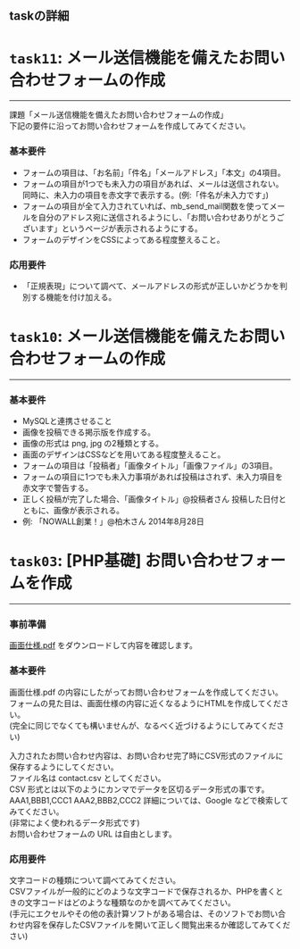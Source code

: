 taskの詳細
------

# `task11`: メール送信機能を備えたお問い合わせフォームの作成
------
課題「メール送信機能を備えたお問い合わせフォームの作成」  
下記の要件に沿ってお問い合わせフォームを作成してみてください。  

### 基本要件 ###
+ フォームの項目は、「お名前」「件名」「メールアドレス」「本文」の4項目。  
+ フォームの項目が1つでも未入力の項目があれば、メールは送信されない。同時に、未入力の項目を赤文字で表示する。(例:「件名が未入力です」)  
+ フォームの項目が全て入力されていれば、mb_send_mail関数を使ってメールを自分のアドレス宛に送信されるようにし、「お問い合わせありがとうございます」というページが表示されるようにする。  
+ フォームのデザインをCSSによってある程度整えること。  
    
### 応用要件 ###
+ 「正規表現」について調べて、メールアドレスの形式が正しいかどうかを判別する機能を付け加える。  


# `task10`: メール送信機能を備えたお問い合わせフォームの作成
------
### 基本要件 ###
- MySQLと連携させること  
- 画像を投稿できる掲示版を作成する。  
- 画像の形式は png, jpg の2種類とする。  
- 画面のデザインはCSSなどを用いてある程度整えること。  
- フォームの項目は「投稿者」「画像タイトル」「画像ファイル」の3項目。  
- フォームの項目に1つでも未入力事項があれば投稿はされず、未入力項目を赤文字で警告する。  
- 正しく投稿が完了した場合、「画像タイトル」@投稿者さん 投稿した日付とともに、画像が表示される。  
- 例: 「NOWALL創業！」@柏木さん 2014年8月28日  


# `task03`: [PHP基礎] お問い合わせフォームを作成
------
### 事前準備 ###
[画面仕様.pdf](http://student.elite.sc/user/homeworks/71/download_handout/) をダウンロードして内容を確認します。  
  
### 基本要件 ###
画面仕様.pdf の内容にしたがってお問い合わせフォームを作成してください。   
フォームの見た目は、画面仕様の内容に近くなるようにHTMLを作成してください。   
(完全に同じでなくても構いませんが、なるべく近づけるようにしてみてください)  
  
入力されたお問い合わせ内容は、お問い合わせ完了時にCSV形式のファイルに保存するようにしてください。  
ファイル名は contact.csv としてください。  
CSV 形式とは以下のようにカンマでデータを区切るデータ形式の事です。  
    AAA1,BBB1,CCC1 
    AAA2,BBB2,CCC2
詳細については、Google などで検索してみてください。  
(非常によく使われるデータ形式です)  
お問い合わせフォームの URL は自由とします。  
  
### 応用要件 ###
文字コードの種類について調べてみてください。  
CSVファイルが一般的にどのような文字コードで保存されるか、PHPを書くときの文字コードはどのような種類なのかを調べてみてください。  
(手元にエクセルやその他の表計算ソフトがある場合は、そのソフトでお問い合わせ内容を保存したCSVファイルを開いて正しく閲覧出来るか確認してみてください)  


  
